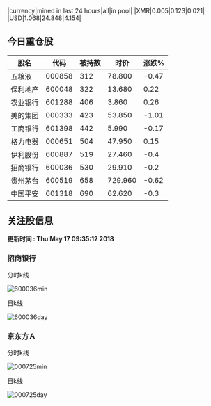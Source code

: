 |currency|mined in last 24 hours|all|in pool|
|XMR|0.005|0.123|0.021|
|USD|1.068|24.848|4.154|

## 今日重仓股 

|股名|代码|被持数|时价|涨跌%|
|---|---|---|---|---|
|五粮液|000858|312|78.800|-0.47|
|保利地产|600048|322|13.680|0.22|
|农业银行|601288|406|3.860|0.26|
|美的集团|000333|423|53.850|-1.01|
|工商银行|601398|442|5.990|-0.17|
|格力电器|000651|504|47.950|0.15|
|伊利股份|600887|519|27.460|-0.4|
|招商银行|600036|530|29.910|-0.2|
|贵州茅台|600519|658|729.960|-0.62|
|中国平安|601318|690|62.620|-0.3|

## 关注股信息
**更新时间 : Thu May 17 09:35:12 2018**
### 招商银行 
分时k线

![600036min](http://image.sinajs.cn/newchart/min/n/sh600036.gif)

日k线

![600036day](http://image.sinajs.cn/newchart/daily/n/sh600036.gif)

### 京东方Ａ 
分时k线

![000725min](http://image.sinajs.cn/newchart/min/n/sz000725.gif)

日k线

![000725day](http://image.sinajs.cn/newchart/daily/n/sz000725.gif)
